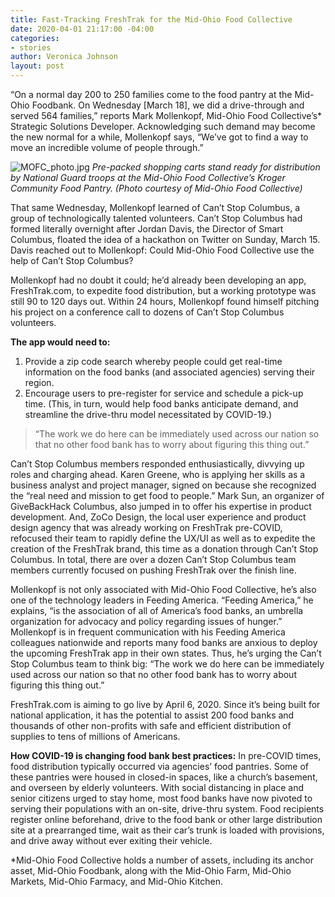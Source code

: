 ```yaml
---
title: Fast-Tracking FreshTrak for the Mid-Ohio Food Collective
date: 2020-04-01 21:17:00 -04:00
categories:
- stories
author: Veronica Johnson
layout: post
---
```


“On a normal day 200 to 250 families come to the food pantry at the Mid-Ohio Foodbank. On Wednesday [March 18], we did a drive-through and served 564 families,” reports Mark Mollenkopf, Mid-Ohio Food Collective’s* Strategic Solutions Developer. Acknowledging such demand may become the new normal for a while, Mollenkopf says, “We’ve got to find a way to move an incredible volume of people through.”

![MOFC_photo.jpg](/uploads/MOFC_photo.jpg)
_Pre-packed shopping carts stand ready for distribution by National Guard troops at the Mid-Ohio Food Collective’s Kroger Community Food Pantry. (Photo courtesy of Mid-Ohio Food Collective)_

That same Wednesday, Mollenkopf learned of Can’t Stop Columbus, a group of technologically talented volunteers. Can’t Stop Columbus had formed literally overnight after Jordan Davis, the Director of Smart Columbus, floated the idea of a hackathon on Twitter on Sunday, March 15. Davis reached out to Mollenkopf: Could Mid-Ohio Food Collective use the help of Can’t Stop Columbus?

Mollenkopf had no doubt it could; he’d already been developing an app, FreshTrak.com, to expedite food distribution, but a working prototype was still 90 to 120 days out. Within 24 hours, Mollenkopf found himself pitching his project on a conference call to dozens of Can’t Stop Columbus volunteers.

**The app would need to:**
1. Provide a zip code search whereby people could get real-time information on the food banks (and associated agencies) serving their region. 
2. Encourage users to pre-register for service and schedule a pick-up time. (This, in turn, would help food banks anticipate demand, and streamline the drive-thru model necessitated by COVID-19.)

> “The work we do here can be immediately used across our nation so that no other food bank has to worry about figuring this thing out.”

Can’t Stop Columbus members responded enthusiastically, divvying up roles and charging ahead. Karen Greene, who is applying her skills as a business analyst and project manager, signed on because she recognized the “real need and mission to get food to people.” Mark Sun, an organizer of GiveBackHack Columbus, also jumped in to offer his expertise in product development. And, ZoCo Design, the local user experience and product design agency that was already working on FreshTrak pre-COVID, refocused their team to rapidly define the UX/UI as well as to expedite the creation of the FreshTrak brand, this time as a donation through Can’t Stop Columbus. In total, there are over a dozen Can’t Stop Columbus team members currently focused on pushing FreshTrak over the finish line.

Mollenkopf is not only associated with Mid-Ohio Food Collective, he’s also one of the technology leaders in Feeding America. “Feeding America,” he explains, “is the association of all of America’s food banks, an umbrella organization for advocacy and policy regarding issues of hunger.” Mollenkopf is in frequent communication with his Feeding America colleagues nationwide and reports many food banks are anxious to deploy the upcoming FreshTrak app in their own states. Thus, he’s urging the Can’t Stop Columbus team to think big: “The work we do here can be immediately used across our nation so that no other food bank has to worry about figuring this thing out.” 

FreshTrak.com is aiming to go live by April  6, 2020. Since it’s being built for national application, it has the potential to assist 200 food banks and thousands of other non-profits with safe and efficient distribution of supplies to tens of millions of Americans. 

**How COVID-19 is changing food bank best practices:**
In pre-COVID times, food distribution typically occurred via agencies’ food pantries. Some of these pantries were housed in closed-in spaces, like a church’s basement, and overseen by elderly volunteers. With social distancing in place and senior citizens urged to stay home, most food banks have now pivoted to serving their populations with an on-site, drive-thru system. Food recipients register online beforehand, drive to the food bank or other large distribution site at a prearranged time, wait as their car’s trunk is loaded with provisions, and drive away without ever exiting their vehicle.

*Mid-Ohio Food Collective holds a number of assets, including its anchor asset, Mid-Ohio Foodbank, along with the Mid-Ohio Farm, Mid-Ohio Markets, Mid-Ohio Farmacy, and Mid-Ohio Kitchen.